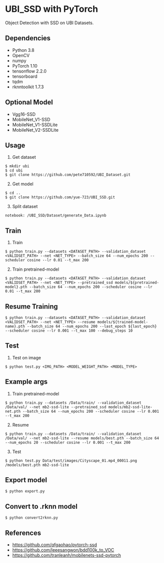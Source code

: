 # UBI_SSD with PyTorch

Object Detection with SSD on UBI Datasets.

<!-- ## Results
1. Detection

<img src="readme_images/detection_105e.jpg" width="1200">
-->

## Dependencies
- Python 3.8
- OpenCV
- numpy
- PyTorch 1.10
- tensonflow 2.2.0
- tensorboard
- tqdm
- rknntoolkit 1.7.3

## Optional Model
- Vgg16-SSD
- MobileNet_V1-SSD
- MobileNet_V1-SSDLite
- MobileNet_V2-SSDLite

## Usage
1. Get dataset
```bashrc
$ mkdir ubi
$ cd ubi
$ git clone https://github.com/pete710592/UBI_Dataset.git
```
2. Get model
```bashrc
$ cd ..
$ git clone https://github.com/yue-723/UBI_SSD.git
```
3. Split dataset
```
notebook: /UBI_SSD/Dataset/generate_Data.ipynb
```

## Train
1. Train
```bashrc
$ python train.py --datasets <DATASET_PATH> --validation_dataset <VALIDSET_PATH> --net <NET_TYPE> --batch_size 64 --num_epochs 200 --scheduler cosine --lr 0.01 --t_max 200
```
2. Train pretrained-model
```bashrc
$ python train.py --datasets <DATASET_PATH> --validation_dataset <VALIDSET_PATH> --net <NET_TYPE> --pretrained_ssd models/${pretrained-model}.pth --batch_size 64 --num_epochs 200 --scheduler cosine --lr 0.01 --t_max 200
```

## Resume Training
```bashrc
$ python train.py --datasets <DATASET_PATH> --validation_dataset <VALIDSET_PATH> --net <NET_TYPE> --resume models/${trained-model-name}.pth --batch_size 64 --num_epochs 200 --last_epoch ${last_epoch} --scheduler cosine --lr 0.001 --t_max 100 --debug_steps 10
```

## Test
1. Test on image
```bashrc
$ python test.py <IMG_PATH> <MODEL_WEIGHT_PATH> <MODEL_TYPE>
```

## Example args

1. Train pretrained-model
```bashrc
$ python train.py --datasets /Data/train/ --validation_dataset /Data/val/ --net mb2-ssd-lite --pretrained_ssd models/mb2-ssd-lite-net.pth --batch_size 64 --num_epochs 200 --scheduler cosine --lr 0.001 --t_max 200
```
2. Resume
```bashrc
$ python train.py --datasets /Data/train/ --validation_dataset /Data/val/ --net mb2-ssd-lite --resume models/best.pth --batch_size 64 --num_epochs 20 --scheduler cosine --lr 0.001 --t_max 200
```
3. Test
```bashrc
$ python test.py Data/test/images/Cityscape_01.mp4_00011.png /models/best.pth mb2-ssd-lite
```

## Export model
```bashrc
$ python export.py
```

## Convert to .rknn model
```bashrc
$ python convert2rknn.py
```

## References
- https://github.com/qfgaohao/pytorch-ssd
- https://github.com/leeesangwon/bdd100k_to_VOC
- https://github.com/tranleanh/mobilenets-ssd-pytorch
